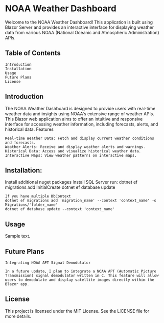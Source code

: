 # NOAA Weather Dashboard

Welcome to the NOAA Weather Dashboard! This application is built using Blazor Server and provides an interactive interface for displaying weather data from various NOAA (National Oceanic and Atmospheric Administration) APIs.

## Table of Contents

    Introduction
    Installation
    Usage
    Future Plans
    License

## Introduction

The NOAA Weather Dashboard is designed to provide users with real-time weather data and insights using NOAA's extensive range of weather APIs. This Blazor web application aims to offer an intuitive and responsive interface for accessing weather information, including forecasts, alerts, and historical data.
Features

    Real-time Weather Data: Fetch and display current weather conditions and forecasts.
    Weather Alerts: Receive and display weather alerts and warnings.
    Historical Data: Access and visualize historical weather data.
    Interactive Maps: View weather patterns on interactive maps.
    

## Installation:
Install additional nuget packages
Install SQL Server
run: 
    dotnet ef migrations add InitialCreate
    dotnet ef database update

    If you have multiple DbContext
    dotnet ef migrations add 'migration_name' --context 'context_name' -o Migrations/'folder_name'
    dotnet ef database update --context 'context_name'

## Usage
Sample text.

## Future Plans
    Integrating NOAA APT Signal Demodulator

    In a future update, I plan to integrate a NOAA APT (Automatic Picture Transmission) signal demodulator written in C. This feature will allow users to demodulate and display satellite images directly within the Blazor app. 

## License

This project is licensed under the MIT License. See the LICENSE file for more details.
